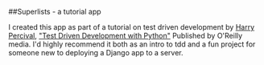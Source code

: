 ##Superlists - a tutorial app

I created this app as part of a tutorial on test driven development by [Harry Percival](https://github.com/hjwp), ["Test Driven Development with Python"](http://www.obeythetestinggoat.com/) Published by O'Reilly media. I'd highly recommend it both as an intro to tdd and a fun project for someone new to deploying a Django app to a server.